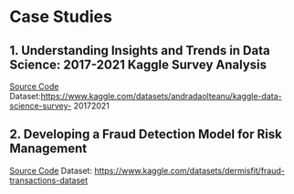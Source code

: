# Case Studies

## 1. Understanding Insights and Trends in Data Science: 2017-2021 Kaggle Survey Analysis

[Source Code](https://github.com/ya-min-thu/ML-Case-Studies/blob/main/code/part1.ipynb)
Dataset:https://www.kaggle.com/datasets/andradaolteanu/kaggle-data-science-survey- 20172021
## 2. Developing a Fraud Detection Model for Risk Management

[Source Code](https://github.com/ya-min-thu/ML-Case-Studies/blob/main/code/part2.ipynb)
Dataset: https://www.kaggle.com/datasets/dermisfit/fraud-transactions-dataset

